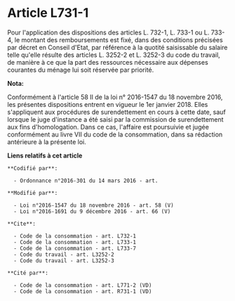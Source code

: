 # Article L731-1

Pour l'application des dispositions des articles L. 732-1, L. 733-1 ou L. 733-4, le montant des remboursements est fixé, dans
des conditions précisées par décret en Conseil d'Etat, par référence à la quotité saisissable du salaire telle qu'elle
résulte des articles L. 3252-2 et L. 3252-3 du code du travail, de manière à ce que la part des ressources nécessaire aux
dépenses courantes du ménage lui soit réservée par priorité.

**Nota:**

Conformément à l'article 58 II de la loi n° 2016-1547 du 18 novembre 2016, les présentes dispositions entrent en vigueur le
1er janvier 2018. Elles s'appliquent aux procédures de surendettement en cours à cette date, sauf lorsque le juge d'instance
a été saisi par la commission de surendettement aux fins d'homologation. Dans ce cas, l'affaire est poursuivie et jugée
conformément au livre VII du code de la consommation, dans sa rédaction antérieure à la présente loi.

**Liens relatifs à cet article**

	**Codifié par**:

	  - Ordonnance n°2016-301 du 14 mars 2016 - art.

	**Modifié par**:

	  - Loi n°2016-1547 du 18 novembre 2016 - art. 58 (V)
	  - Loi n°2016-1691 du 9 décembre 2016 - art. 66 (V)

	**Cite**:

	  - Code de la consommation - art. L732-1
	  - Code de la consommation - art. L733-1
	  - Code de la consommation - art. L733-7
	  - Code du travail - art. L3252-2
	  - Code du travail - art. L3252-3

	**Cité par**:

	  - Code de la consommation - art. L771-2 (VD)
	  - Code de la consommation - art. R731-1 (VD)
